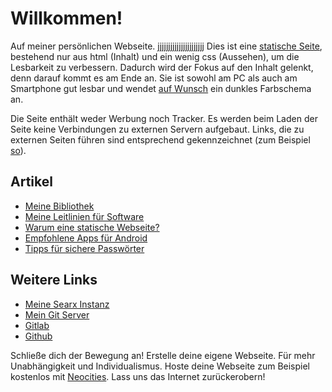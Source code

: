 # Willkommen!

Auf meiner persönlichen Webseite.
jjjjjjjjjjjjjjjjjjjjjj
Dies ist eine [statische Seite](statische-seite.html), bestehend nur aus html (Inhalt) und ein wenig css (Aussehen), um die Lesbarkeit zu verbessern.
Dadurch wird der Fokus auf den Inhalt gelenkt, denn darauf kommt es am Ende an.
Sie ist sowohl am PC als auch am Smartphone gut lesbar und wendet [auf Wunsch](https://developer.mozilla.org/en-US/docs/Web/CSS/@media/prefers-color-scheme) ein dunkles Farbschema an.

Die Seite enthält weder Werbung noch Tracker.
Es werden beim Laden der Seite keine Verbindungen zu externen Servern aufgebaut.
Links, die zu externen Seiten führen sind entsprechend gekennzeichnet (zum Beispiel [so](https://www.youtube.com/watch?v=dQw4w9WgXcQ)).

## Artikel

- [Meine Bibliothek](bibliothek.html)
- [Meine Leitlinien für Software](leitlinien.html)
- [Warum eine statische Webseite?](statische-seite.html)
- [Empfohlene Apps für Android](android.html)
- [Tipps für sichere Passwörter](passwort.html)

## Weitere Links

- [Meine Searx Instanz](https://searx.svenmoeller.xyz)
- [Mein Git Server](https://git.svenmoeller.xyz)
- [Gitlab](https://gitlab.com/svemoe)
- [Github](https://github.com/svemoe)

Schließe dich der Bewegung an!
Erstelle deine eigene Webseite.
Für mehr Unabhängigkeit und Individualismus.
Hoste deine Webseite zum Beispiel kostenlos mit [Neocities](https://neocities.org/).
Lass uns das Internet zurückerobern!
